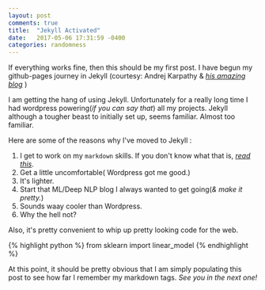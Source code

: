```yaml
---
layout: post
comments: true
title:  "Jekyll Activated"
date:   2017-05-06 17:31:59 -0400
categories: randomness
---
```

If everything works fine, then this should be my first post. I have begun my github-pages journey in Jekyll (courtesy: Andrej Karpathy & <i>[his amazing blog](https://karpathy.github.io)</i> )

I am getting the hang of using Jekyll. Unfortunately for a really long time I had wordpress powering(<i>if you can say that</i>) all my projects. Jekyll although a tougher beast to initially set up, seems familiar. Almost too familiar.

Here are some of the reasons why I've moved to Jekyll :

1. I get to work on my `markdown` skills. If you don't know what that is, <i>[read this](https://blog.ghost.org/markdown/)</i>.
2. Get a little uncomfortable( Wordpress got me good.)
3. It's lighter.
4. Start that ML/Deep NLP blog I always wanted to get going(<i>& make it pretty.</i>)
5. Sounds waay cooler than Wordpress.
6. Why the hell not?

Also, it's pretty convenient to whip up pretty looking code for the web.

{% highlight python %}
from sklearn import linear_model
{% endhighlight %}

At this point, it should be pretty obvious that I am simply populating this post to see how far I remember my markdown tags.
<i>See you in the next one!</i>
